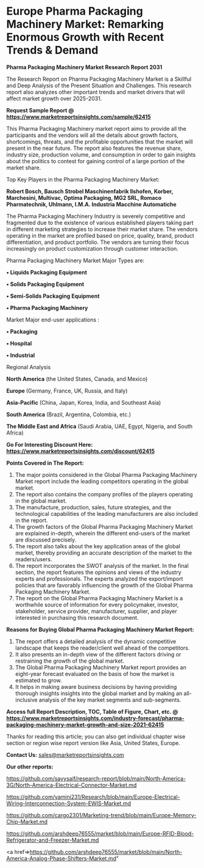 # Europe Pharma Packaging Machinery Market: Remarking Enormous Growth with Recent Trends & Demand

<strong>Pharma Packaging Machinery Market Research Report 2031</strong>

The Research Report on Pharma Packaging Machinery Market is a Skillful and Deep Analysis of the Present Situation and Challenges. This research report also analyzes other important trends and market drivers that will affect market growth over 2025-2031.

<strong>Request Sample Report @ <a href=https://www.marketreportsinsights.com/sample/62415>https://www.marketreportsinsights.com/sample/62415</a></strong>

This Pharma Packaging Machinery market report aims to provide all the participants and the vendors will all the details about growth factors, shortcomings, threats, and the profitable opportunities that the market will present in the near future. The report also features the revenue share, industry size, production volume, and consumption in order to gain insights about the politics to contest for gaining control of a large portion of the market share.

Top Key Players in the Pharma Packaging Machinery Market:

<strong>Robert Bosch, Bausch Strobel Maschinenfabrik Ilshofen, Korber, Marchesini, Multivac, Optima Packaging, MG2 SRL, Romaco Pharmatechnik, Uhlmann, I.M.A. Industria Macchine Automatiche</strong>

The Pharma Packaging Machinery Industry is severely competitive and fragmented due to the existence of various established players taking part in different marketing strategies to increase their market share. The vendors operating in the market are profiled based on price, quality, brand, product differentiation, and product portfolio. The vendors are turning their focus increasingly on product customization through customer interaction.

Pharma Packaging Machinery Market Major Types are:

<strong>• Liquids Packaging Equipment

• Solids Packaging Equipment

• Semi-Solids Packaging Equipment

• Pharma Packaging Machinery</strong>

Market Major end-user applications :

<strong>• Packaging

• Hospital

• Industrial</strong>

Regional Analysis

</u><strong><b>North America</b></strong> (the United States, Canada, and Mexico)

<strong><b>Europe </b></strong>(Germany, France, UK, Russia, and Italy)

<strong><b>Asia-Pacific</b></strong> (China, Japan, Korea, India, and Southeast Asia)

<strong><b>South America</b></strong> (Brazil, Argentina, Colombia, etc.)

<strong><b>The Middle East and Africa</b></strong> (Saudi Arabia, UAE, Egypt, Nigeria, and South Africa)

<strong>Go For Interesting Discount Here: <a href=https://www.marketreportsinsights.com/discount/62415>https://www.marketreportsinsights.com/discount/62415</a></strong>

<strong>Points Covered in The Report:</strong>
<ol>
  <li>The major points considered in the Global Pharma Packaging Machinery Market report include the leading competitors operating in the global market.</li>
  <li>The report also contains the company profiles of the players operating in the global market.</li>
  <li>The manufacture, production, sales, future strategies, and the technological capabilities of the leading manufacturers are also included in the report.</li>
  <li>The growth factors of the Global Pharma Packaging Machinery Market are explained in-depth, wherein the different end-users of the market are discussed precisely.</li>
  <li>The report also talks about the key application areas of the global market, thereby providing an accurate description of the market to the readers/users.</li>
  <li>The report incorporates the SWOT analysis of the market. In the final section, the report features the opinions and views of the industry experts and professionals. The experts analyzed the export/import policies that are favorably influencing the growth of the Global Pharma Packaging Machinery Market.</li>
  <li>The report on the Global Pharma Packaging Machinery Market is a worthwhile source of information for every policymaker, investor, stakeholder, service provider, manufacturer, supplier, and player interested in purchasing this research document.</li>
</ol>
<strong>Reasons for Buying Global Pharma Packaging Machinery Market Report:</strong>

<ol>
  <li>The report offers a detailed analysis of the dynamic competitive landscape that keeps the reader/client well ahead of the competitors.</li>
  <li>It also presents an in-depth view of the different factors driving or restraining the growth of the global market.</li>
  <li>The Global Pharma Packaging Machinery Market report provides an eight-year forecast evaluated on the basis of how the market is estimated to grow.</li>
  <li>It helps in making aware business decisions by having providing thorough insights insights into the global market and by making an all-inclusive analysis of the key market segments and sub-segments.</li>
</ol>
<strong>Access full Report Description, TOC, Table of Figure, Chart, etc. @ <a href=https://www.marketreportsinsights.com/industry-forecast/pharma-packaging-machinery-market-growth-and-size-2021-62415>https://www.marketreportsinsights.com/industry-forecast/pharma-packaging-machinery-market-growth-and-size-2021-62415</a></strong>


Thanks for reading this article; you can also get individual chapter wise section or region wise report version like Asia, United States, Europe.

<strong>Contact Us:</strong>
sales@marketreportsinsights.com

<strong>Our other reports:</strong>

<a href=https://github.com/sayysaif/research-report/blob/main/North-America-3G/North-America-Electrical-Connector-Market.md>https://github.com/sayysaif/research-report/blob/main/North-America-3G/North-America-Electrical-Connector-Market.md</a>

<a href=https://github.com/yamini231/Research/blob/main/Europe-Electrical-Wiring-Interconnection-System-EWIS-Market.md>https://github.com/yamini231/Research/blob/main/Europe-Electrical-Wiring-Interconnection-System-EWIS-Market.md</a>

<a href=https://github.com/cargo2301/Marketing-trend/blob/main/Europe-Memory-Chip-Market.md>https://github.com/cargo2301/Marketing-trend/blob/main/Europe-Memory-Chip-Market.md</a>

<a href=https://github.com/arshdeep76555/market/blob/main/Europe-RFID-Blood-Refrigerator-and-Freezer-Market.md>https://github.com/arshdeep76555/market/blob/main/Europe-RFID-Blood-Refrigerator-and-Freezer-Market.md</a>

<a href=>https://github.com/arshdeep76555/market/blob/main/North-America-Analog-Phase-Shifters-Market.md</a>"

